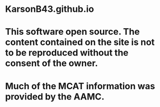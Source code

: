 # KarsonB43.github.io
 
# This software open source. The content contained on the site is not to be reproduced without the consent of the owner. 
# Much of the MCAT information was provided by the AAMC.
